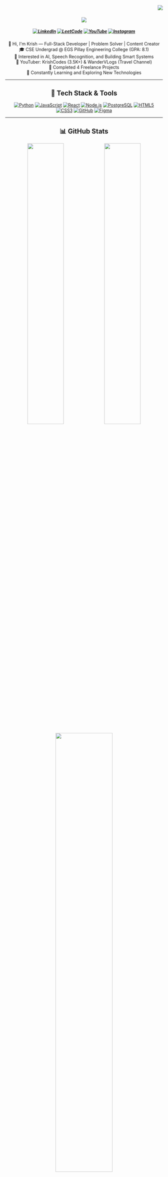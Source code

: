 <img align="right" src="https://visitor-badge.laobi.icu/badge?page_id=Krishnarajan7">

<h1 align="center">
  <a href="https://git.io/typing-svg">
    <img src="https://readme-typing-svg.herokuapp.com/?lines=Hello,+There!+👋;This+is+Krishnarajan....;Nice+to+meet+you!&center=true&size=30">
  </a>
</h1>

<h5 align="center">
  <a href="https://www.linkedin.com/in/krishnarajan007" title="LinkedIn Profile"><img src="https://img.shields.io/badge/LinkedIn-0077B5?style=flat-square&logo=linkedin&logoColor=white" alt="LinkedIn" /></a>
  <a href="https://leetcode.com/KrishCodes/" title="LeetCode Profile"><img src="https://img.shields.io/badge/LeetCode-FCBA04?style=flat-square&logo=leetcode&logoColor=black" alt="LeetCode" /></a>
  <a href="https://youtube.com/@KrishCodes-IO" title="YouTube Channel"><img src="https://img.shields.io/badge/YouTube-FF0000?style=flat-square&logo=youtube&logoColor=white" alt="YouTube" /></a>
  <a href="https://www.instagram.com/_.krish.irizz" title="Instagram Profile"><img src="https://img.shields.io/badge/Instagram-E4405F?style=flat-square&logo=instagram&logoColor=white" alt="Instagram" /></a>
</h5>

<p align="center">
  👋 Hi, I'm Krish — Full-Stack Developer | Problem Solver | Content Creator <br>
  🎓 CSE Undergrad @ EGS Pillay Engineering College (GPA: 8.1) <br>
  🧠 Interested in AI, Speech Recognition, and Building Smart Systems <br>
  🎥 YouTuber: KrishCodes (3.5K+) & WanderVLogs (Travel Channel) <br>
  💼 Completed 4 Freelance Projects<br>
  🧩 Constantly Learning and Exploring New Technologies
</p>

---

<h2 align="center">🚀 Tech Stack & Tools</h2>
<p align="center">
  <a href="https://www.python.org/"><img src="https://img.shields.io/badge/Python-3776AB?style=flat-square&logo=python&logoColor=white" alt="Python" /></a>
  <a href="https://developer.mozilla.org/en-US/docs/Web/JavaScript"><img src="https://img.shields.io/badge/JavaScript-F7DF1E?style=flat-square&logo=javascript&logoColor=black" alt="JavaScript" /></a>
  <a href="https://reactjs.org/"><img src="https://img.shields.io/badge/React-61DAFB?style=flat-square&logo=react&logoColor=white" alt="React" /></a>
  <a href="https://nodejs.org/"><img src="https://img.shields.io/badge/Node.js-339933?style=flat-square&logo=node.js&logoColor=white" alt="Node.js" /></a>
  <a href="https://www.postgresql.org/"><img src="https://img.shields.io/badge/PostgreSQL-4169E1?style=flat-square&logo=postgresql&logoColor=white" alt="PostgreSQL" /></a>
  <a href="https://developer.mozilla.org/en-US/docs/Web/HTML"><img src="https://img.shields.io/badge/HTML5-E34F26?style=flat-square&logo=html5&logoColor=white" alt="HTML5" /></a>
  <a href="https://developer.mozilla.org/en-US/docs/Web/CSS"><img src="https://img.shields.io/badge/CSS3-1572B6?style=flat-square&logo=css3&logoColor=white" alt="CSS3" /></a>
  <a href="https://github.com/"><img src="https://img.shields.io/badge/GitHub-181717?style=flat-square&logo=github&logoColor=white" alt="GitHub" /></a>
  <a href="https://www.figma.com/"><img src="https://img.shields.io/badge/Figma-F24E1E?style=flat-square&logo=figma&logoColor=white" alt="Figma" /></a>
</p>

---

<h2 align="center">📊 GitHub Stats</h2>
<p align="center">
  <img width="48%" src="https://github-readme-streak-stats.herokuapp.com/?user=Krishnarajan7&theme=radical" />
  <img width="48%" src="https://github-readme-stats.vercel.app/api?username=Krishnarajan7&show_icons=true&theme=radical" />
</p>
<p align="center">
  <img width="60%" src="https://github-readme-stats.vercel.app/api/top-langs/?username=Krishnarajan7&layout=compact&theme=radical" />
</p>
<p align="center">
  <img src="https://github-readme-activity-graph.vercel.app/graph?username=Krishnarajan7&theme=react-dark&bg_color=20232a&hide_border=true" width="100%" />https://github.com/Krishnarajan7/MiMacademy
</p>

---

<h2 align="center">📌 Featured Projects</h2>
<div align="center">
  <a href="https://github.com/Krishnarajan7/EduVerse" title="EduVerse">
    <img height="120" src="https://github-readme-stats.vercel.app/api/pin/?username=Krishnarajan7&repo=EduVerse&theme=react&border_color=61dafb&border_radius=10">
  </a>
  <a href="https://github.com/Krishnarajan7/Krish-Portfolio" title="Krish Portfolio">
    <img height="120" src="https://github-readme-stats.vercel.app/api/pin/?username=Krishnarajan7&repo=Krish-Portfolio&theme=react&border_color=61dafb&border_radius=10">
  </a>
  <a href="https://github.com/Krishnarajan7/grow_with_25" title="growvest Academy">
    <img height="120" src="https://github-readme-stats.vercel.app/api/pin/?username=Krishnarajan7&repo=grow_with_25&theme=react&border_color=61dafb&border_radius=10">
  </a>
  <a href="https://github.com/Krishnarajan7/MiMacademy" title="MIM Academy">
    <img height="120" src="https://github-readme-stats.vercel.app/api/pin/?username=Krishnarajan7&repo=MIMacademy&theme=react&border_color=61dafb&border_radius=10">
  </a>
</div>

<h4 align="center">
  <a href="https://github.com/Krishnarajan7?tab=repositories">🔍 Explore More Projects</a>
</h4>

---

<p align="center">
  ⚡ Fun Fact: I’m a huge fan of MS Dhoni! 🏏🔥 <br>
  📫 Reach Me: <a href="mailto:krishh.v777@gmail.com">krishh.v777@gmail.com</a>
</p>
